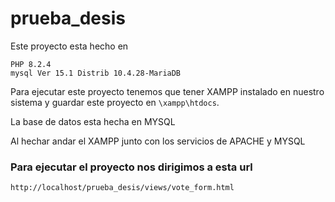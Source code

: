 # prueba_desis
Este proyecto esta hecho en
```
PHP 8.2.4
mysql Ver 15.1 Distrib 10.4.28-MariaDB
```
Para ejecutar este proyecto tenemos que tener XAMPP instalado en nuestro sistema y guardar este proyecto en `\xampp\htdocs`.

La base de datos esta hecha en MYSQL

Al hechar andar el XAMPP junto con los servicios de APACHE y MYSQL

### Para ejecutar el proyecto nos dirigimos a esta url
```
http://localhost/prueba_desis/views/vote_form.html
```
